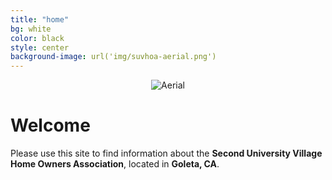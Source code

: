 ```yaml
---
title: "home"
bg: white
color: black
style: center
background-image: url('img/suvhoa-aerial.png')
---
```


<center>
<img src="img/suvhoa-aerial.png" alt="Aerial" title="Aerial" />
</center>

<span class="fa-stack subtlecircle" style="font-size:100px; background:rgba(144,238,144,0.1)">
  <i class="fa fa-circle fa-stack-2x text-white"></i>
  <i class="fa fa-home fa-stack-1x text-green"></i>
</span>

# **Welcome**
Please use this site to find information about the **Second University Village Home Owners Association**, located in **Goleta, CA**.
